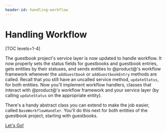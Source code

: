 ```yaml
---
header-id: handling-workflow
---
```


# Handling Workflow

[TOC levels=1-4]

The guestbook project's service layer is now updated to handle workflow. It now
properly sets the status fields for guestbooks and guestbook entries, gets
entities by their statuses, and sends entities to @product@'s workflow framework
whenever the `addGuestbook` or `addGuestbookEntry` methods are called. Recall
that you still have an uncalled service method, `updateStatus`, for both
entities. Now you'll implement workflow handlers, classes that interact with
@product@'s workflow framework and your service layer (by calling `updateStatus`
on the appropriate entity).

There's a handy abstract class you can extend to make the job easier, called
`BaseWorkflowHandler`. You'll do this next for both entities of the guestbook
project, starting with guestbooks.

<a class="go-link btn btn-primary" href="/docs/7-2/tutorials/-/knowledge_base/t/creating-a-workflow-handler-for-guestbooks">Let's Go!<span class="icon-circle-arrow-right"></span></a>
